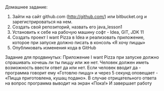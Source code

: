 Домашнее задание:
 1. Зайти на сайт github.com (http://github.com/) или bitbucket.org и зарегистрироваться на нем.
 2. Создать свой репозиторий, назвать его java_lesson1
 3. Установить к себе на рабочую машину софт - Idea, GIT, JDK 11
 4. Создать проект I want Pizza в Idea и реализовать приложение, которое при запуске должно писать в консоль «Я хочу пиццы»
 5. Опубликовать изменения кода в GitHub

Задание для продвинутых: Приложение I want Pizza при запуске должно спрашивать хочешь ли ты пиццу или же нет. Человек должен иметь возможность ввести ответ да или нет. Если человек вводит да - программа говорит ему «Готовлю пиццу» и через 5 секунд оповещает - «Пицца приготовлена, кушац подано». В случае отрицательного ответа на вопрос программа выводит на экран «Пока!» И завершает работу